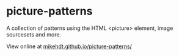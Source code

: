 # picture-patterns

A collection of patterns using the HTML &lt;picture&gt; element, image sourcesets and more.

View online at [mikehdt.github.io/picture-patterns/](https://mikehdt.github.io/picture-patterns/)